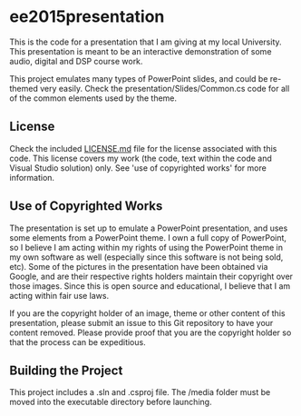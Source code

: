 # ee2015presentation
This is the code for a presentation that I am giving at my local University.  This presentation is meant to be an interactive demonstration of some audio, digital and DSP course work.

This project emulates many types of PowerPoint slides, and could be re-themed very easily.  Check the presentation/Slides/Common.cs code for all of the common elements used by the theme.

## License
Check the included [LICENSE.md](https://github.com/giawa/ee2015presentation/blob/master/LICENSE.md) file for the license associated with this code.  This license covers my work (the code, text within the code and Visual Studio solution) only.  See 'use of copyrighted works' for more information.

## Use of Copyrighted Works
The presentation is set up to emulate a PowerPoint presentation, and uses some elements from a PowerPoint theme.  I own a full copy of PowerPoint, so I believe I am acting within my rights of using the PowerPoint theme in my own software as well (especially since this software is not being sold, etc).  Some of the pictures in the presentation have been obtained via Google, and are their respective rights holders maintain their copyright over those images.  Since this is open source and educational, I believe that I am acting within fair use laws.

If you are the copyright holder of an image, theme or other content of this presentation, please submit an issue to this Git repository to have your content removed.  Please provide proof that you are the copyright holder so that the process can be expeditious.

## Building the Project
This project includes a .sln and .csproj file.  The /media folder must be moved into the executable directory before launching.